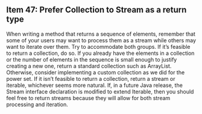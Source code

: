 ## Item 47: Prefer Collection to Stream as a return type

When writing a method that returns a sequence of elements,
remember that some of your users may want to process them as a stream while others may want to iterate over them.
Try to accommodate both groups. If it’s feasible to return a collection, do so.
If you already have the elements in a collection or the number of elements in the sequence is small enough to justify creating a new one,
return a standard collection such as ArrayList.
Otherwise, consider implementing a custom collection as we did for the power set.
If it isn’t feasible to return a collection, return a stream or iterable, whichever seems more natural.
If, in a future Java release, the Stream interface declaration is modified to extend Iterable,
then you should feel free to return streams because they will allow for both stream processing and iteration.
